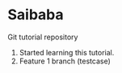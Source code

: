 # Saibaba
Git tutorial repository


1. Started learning this tutorial.
2.  Feature 1 branch (testcase)
